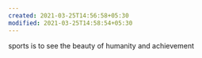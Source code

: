 ```yaml
---
created: 2021-03-25T14:56:58+05:30
modified: 2021-03-25T14:58:54+05:30
---
```


sports is to see the beauty of humanity and achievement